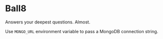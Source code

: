 # Ball8
Answers your deepest questions. Almost.

Use `MONGO_URL` environment variable to pass a MongoDB connection string.
